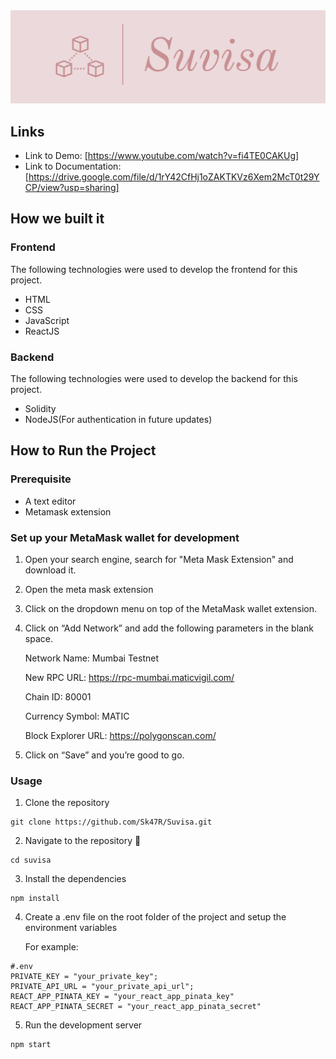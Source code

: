 <img src="src/assets/images/Suvisa-logos.jpeg">

## Links

- Link to Demo: [https://www.youtube.com/watch?v=fi4TE0CAKUg]
- Link to Documentation: [https://drive.google.com/file/d/1rY42CfHj1oZAKTKVz6Xem2McT0t29YCP/view?usp=sharing]

## How we built it

### Frontend

The following technologies were used to develop the frontend for this project.

- HTML
- CSS
- JavaScript
- ReactJS

### Backend

The following technologies were used to develop the backend for this project.

- Solidity
- NodeJS(For authentication in future updates)

## How to Run the Project

### Prerequisite

- A text editor
- Metamask extension

### Set up your MetaMask wallet for development

1. Open your search engine, search for "Meta Mask Extension" and download it.
2. Open the meta mask extension
3. Click on the dropdown menu on top of the MetaMask wallet extension.
4. Click on “Add Network” and add the following parameters in the blank space.

   Network Name: Mumbai Testnet

   New RPC URL: https://rpc-mumbai.maticvigil.com/

   Chain ID: 80001

   Currency Symbol: MATIC

   Block Explorer URL: https://polygonscan.com/

5. Click on “Save” and you’re good to go.

### Usage

1. Clone the repository

```
git clone https://github.com/Sk47R/Suvisa.git
```

2. Navigate to the repository :open_file_folder:

```
cd suvisa
```

3. Install the dependencies

```
npm install
```

4. Create a .env file on the root folder of the project and setup the environment variables

   For example:

```
#.env
PRIVATE_KEY = "your_private_key";
PRIVATE_API_URL = "your_private_api_url";
REACT_APP_PINATA_KEY = "your_react_app_pinata_key"
REACT_APP_PINATA_SECRET = "your_react_app_pinata_secret"
```

5. Run the development server

```
npm start
```

###
